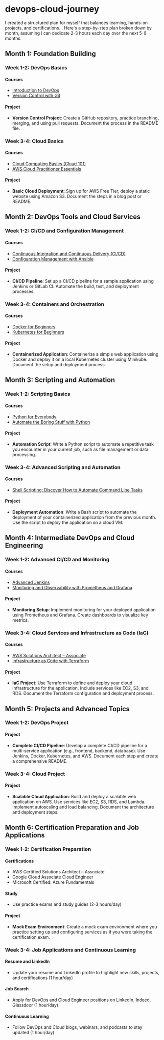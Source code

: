 # devops-cloud-journey
I created a structured plan for myself that balances learning, hands-on projects, and certifications. . Here's a step-by-step plan broken down by month, assuming I can dedicate 2-3 hours each day over the next 5-6 months.

## Month 1: Foundation Building

### Week 1-2: DevOps Basics

#### Courses
- [Introduction to DevOps](https://www.coursera.org/learn/intro-to-devops?utm_medium=sem&utm_source=gg&utm_campaign=B2C_EMEA__coursera_FTCOF_career-academy_pmax-multiple-audiences-country-multi&campaignid=20858198824&adgroupid=&device=c&keyword=&matchtype=&network=x&devicemodel=&adposition=&creativeid=&hide_mobile_promo&gad_source=1&gclid=Cj0KCQjwsPCyBhD4ARIsAPaaRf1T6E5ZrKl_645vNkGEvbb3XwPxtLZlt4GIxJ0DZefTETC4FE-ij0QaAn_2EALw_wcB)
 - [Version Control with Git](https://www.codecademy.com/learn/learn-git)

#### Project
- **Version Control Project**: Create a GitHub repository, practice branching, merging, and using pull requests. Document the process in the README file.

### Week 3-4: Cloud Basics

#### Courses
- [Cloud Computing Basics (Cloud 101)](https://www.coursera.org/learn/cloud-computing-basics)
- [AWS Cloud Practitioner Essentials](https://www.aws.training/Details/Curriculum?id=20685)

#### Project
- **Basic Cloud Deployment**: Sign up for AWS Free Tier, deploy a static website using Amazon S3. Document the steps in a blog post or README.

## Month 2: DevOps Tools and Cloud Services

### Week 1-2: CI/CD and Configuration Management

#### Courses
- [Continuous Integration and Continuous Delivery (CI/CD)](https://www.coursera.org/learn/continuous-integration-delivery)
- [Configuration Management with Ansible](https://www.udemy.com/course/ansible-for-the-absolute-beginner-hands-on-devops/)

#### Project
- **CI/CD Pipeline**: Set up a CI/CD pipeline for a sample application using Jenkins or GitLab CI. Automate the build, test, and deployment processes.

### Week 3-4: Containers and Orchestration

#### Courses
- [Docker for Beginners](https://www.udemy.com/course/docker-tutorial-for-beginners/)
- [Kubernetes for Beginners](https://www.coursera.org/learn/kubernetes)

#### Project
- **Containerized Application**: Containerize a simple web application using Docker and deploy it on a local Kubernetes cluster using Minikube. Document the setup and deployment process.

## Month 3: Scripting and Automation

### Week 1-2: Scripting Basics

#### Courses
- [Python for Everybody](https://www.coursera.org/specializations/python)
- [Automate the Boring Stuff with Python](https://www.udemy.com/course/automate/)

#### Project
- **Automation Script**: Write a Python script to automate a repetitive task you encounter in your current job, such as file management or data processing.

### Week 3-4: Advanced Scripting and Automation

#### Courses
- [Shell Scripting: Discover How to Automate Command Line Tasks](https://www.udemy.com/course/shell-scripting/)

#### Project
- **Deployment Automation**: Write a Bash script to automate the deployment of your containerized application from the previous month. Use the script to deploy the application on a cloud VM.

## Month 4: Intermediate DevOps and Cloud Engineering

### Week 1-2: Advanced CI/CD and Monitoring

#### Courses
- [Advanced Jenkins](https://www.udemy.com/course/jenkins-advanced/)
- [Monitoring and Observability with Prometheus and Grafana](https://www.udemy.com/course/prometheus-monitoring/)

#### Project
- **Monitoring Setup**: Implement monitoring for your deployed application using Prometheus and Grafana. Create dashboards to visualize key metrics.

### Week 3-4: Cloud Services and Infrastructure as Code (IaC)

#### Courses
- [AWS Solutions Architect – Associate](https://acloudguru.com/course/aws-certified-solutions-architect-associate-saa-c02)
- [Infrastructure as Code with Terraform](https://www.coursera.org/learn/terraform)

#### Project
- **IaC Project**: Use Terraform to define and deploy your cloud infrastructure for the application. Include services like EC2, S3, and RDS. Document the Terraform configuration and deployment process.

## Month 5: Projects and Advanced Topics

### Week 1-2: DevOps Project

#### Project
- **Complete CI/CD Pipeline**: Develop a complete CI/CD pipeline for a multi-service application (e.g., frontend, backend, database). Use Jenkins, Docker, Kubernetes, and AWS. Document each step and create a comprehensive README.

### Week 3-4: Cloud Project

#### Project
- **Scalable Cloud Application**: Build and deploy a scalable web application on AWS. Use services like EC2, S3, RDS, and Lambda. Implement autoscaling and load balancing. Document the architecture and deployment steps.

## Month 6: Certification Preparation and Job Applications

### Week 1-2: Certification Preparation

#### Certifications
- AWS Certified Solutions Architect – Associate
- Google Cloud Associate Cloud Engineer
- Microsoft Certified: Azure Fundamentals

#### Study
- Use practice exams and study guides (2-3 hours/day)

#### Project
- **Mock Exam Environment**: Create a mock exam environment where you practice setting up and configuring services as if you were taking the certification exam.

### Week 3-4: Job Applications and Continuous Learning

#### Resume and LinkedIn
- Update your resume and LinkedIn profile to highlight new skills, projects, and certifications (1 hour/day)

#### Job Search
- Apply for DevOps and Cloud Engineer positions on LinkedIn, Indeed, Glassdoor (1 hour/day)

#### Continuous Learning
- Follow DevOps and Cloud blogs, webinars, and podcasts to stay updated (1 hour/day)
